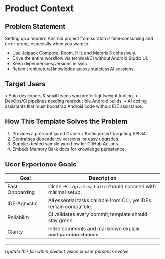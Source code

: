 # Product Context

## Problem Statement
Setting up a modern Android project from scratch is time‑consuming and error‑prone, especially when you want to:
* Use Jetpack Compose, Room, Hilt, and Material3 cohesively.
* Drive the entire workflow via terminal/CI without Android Studio UI.
* Keep dependencies/versions in sync.
* Retain architectural knowledge across stateless AI sessions.

## Target Users
• Solo developers & small teams who prefer lightweight tooling.
• DevOps/CI pipelines needing reproducible Android builds.
• AI coding assistants that must bootstrap Android code without IDE assistance.

## How This Template Solves the Problem
1. Provides a pre‑configured Gradle + Kotlin project targeting API 34.
2. Centralises dependency versions for easy upgrades.
3. Supplies tested sample workflow for GitHub Actions.
4. Embeds Memory Bank docs for knowledge persistence.

## User Experience Goals
| Goal | Description |
| ---- | ----------- |
| Fast Onboarding | Clone → `./gradlew build` should succeed with minimal setup. |
| IDE‑Agnostic | All essential tasks callable from CLI, yet IDEs remain compatible. |
| Reliability | CI validates every commit; template should stay green. |
| Clarity | Inline comments and markdown explain configuration choices. |

---
_Update this file when product vision or user personas evolve._ 